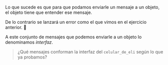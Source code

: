 Lo que sucede es que para que podamos enviarle un mensaje a un objeto, el objeto tiene que entender ese mensaje.

De lo contrario se lanzará un error como el que vimos en el ejercicio anterior. :grimacing:

A este conjunto de mensajes que podemos enviarle a un objeto lo denominamos _interfaz_.

> ¿Qué mensajes conforman la interfaz del `celular_de_eli` según lo que ya probamos?
